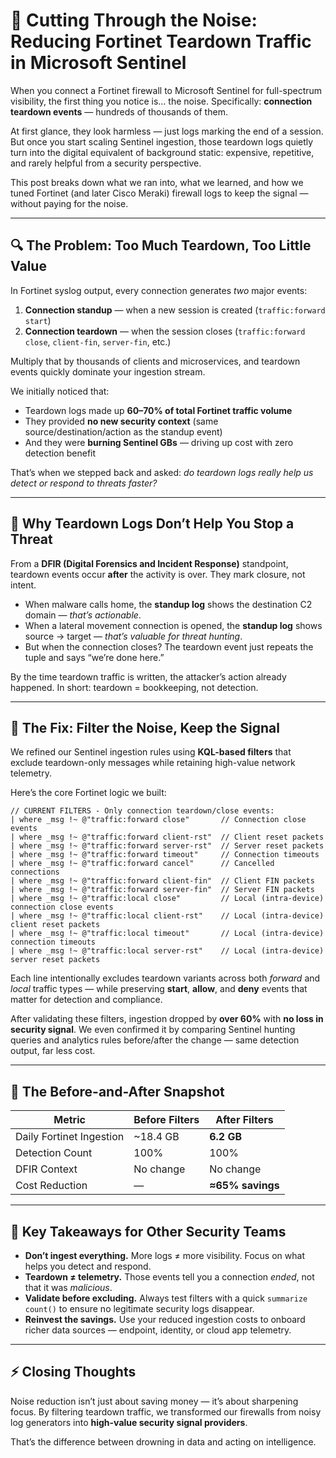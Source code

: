 # 🧱 Cutting Through the Noise: Reducing Fortinet Teardown Traffic in Microsoft Sentinel

When you connect a Fortinet firewall to Microsoft Sentinel for full-spectrum visibility, the first thing you notice is… the noise.
Specifically: **connection teardown events** — hundreds of thousands of them.

At first glance, they look harmless — just logs marking the end of a session. But once you start scaling Sentinel ingestion, those teardown logs quietly turn into the digital equivalent of background static: expensive, repetitive, and rarely helpful from a security perspective.

This post breaks down what we ran into, what we learned, and how we tuned Fortinet (and later Cisco Meraki) firewall logs to keep the signal — without paying for the noise.

---

## 🔍 The Problem: Too Much Teardown, Too Little Value

In Fortinet syslog output, every connection generates *two* major events:

1. **Connection standup** — when a new session is created (`traffic:forward start`)
2. **Connection teardown** — when the session closes (`traffic:forward close`, `client-fin`, `server-fin`, etc.)

Multiply that by thousands of clients and microservices, and teardown events quickly dominate your ingestion stream.

We initially noticed that:

* Teardown logs made up **60–70% of total Fortinet traffic volume**
* They provided **no new security context** (same source/destination/action as the standup event)
* And they were **burning Sentinel GBs** — driving up cost with zero detection benefit

That’s when we stepped back and asked: *do teardown logs really help us detect or respond to threats faster?*

---

## 🧠 Why Teardown Logs Don’t Help You Stop a Threat

From a **DFIR (Digital Forensics and Incident Response)** standpoint, teardown events occur **after** the activity is over.
They mark closure, not intent.

* When malware calls home, the **standup log** shows the destination C2 domain — *that’s actionable*.
* When a lateral movement connection is opened, the **standup log** shows source → target — *that’s valuable for threat hunting*.
* But when the connection closes? The teardown event just repeats the tuple and says “we’re done here.”

By the time teardown traffic is written, the attacker’s action already happened.
In short: teardown = bookkeeping, not detection.

---

## 🔧 The Fix: Filter the Noise, Keep the Signal

We refined our Sentinel ingestion rules using **KQL-based filters** that exclude teardown-only messages while retaining high-value network telemetry.

Here’s the core Fortinet logic we built:

```kql
// CURRENT FILTERS - Only connection teardown/close events:
| where _msg !~ @"traffic:forward close"       // Connection close events
| where _msg !~ @"traffic:forward client-rst"  // Client reset packets  
| where _msg !~ @"traffic:forward server-rst"  // Server reset packets
| where _msg !~ @"traffic:forward timeout"     // Connection timeouts
| where _msg !~ @"traffic:forward cancel"      // Cancelled connections
| where _msg !~ @"traffic:forward client-fin"  // Client FIN packets
| where _msg !~ @"traffic:forward server-fin"  // Server FIN packets
| where _msg !~ @"traffic:local close"         // Local (intra-device) connection close events
| where _msg !~ @"traffic:local client-rst"    // Local (intra-device) client reset packets
| where _msg !~ @"traffic:local timeout"       // Local (intra-device) connection timeouts
| where _msg !~ @"traffic:local server-rst"    // Local (intra-device) server reset packets
```

Each line intentionally excludes teardown variants across both *forward* and *local* traffic types — while preserving **start**, **allow**, and **deny** events that matter for detection and compliance.

After validating these filters, ingestion dropped by **over 60%** with **no loss in security signal**.
We even confirmed it by comparing Sentinel hunting queries and analytics rules before/after the change — same detection output, far less cost.

---

## 🧾 The Before-and-After Snapshot

| Metric                   | Before Filters | After Filters    |
| ------------------------ | -------------- | ---------------- |
| Daily Fortinet Ingestion | ~18.4 GB       | **6.2 GB**       |
| Detection Count          | 100%           | 100%             |
| DFIR Context             | No change      | No change        |
| Cost Reduction           | —              | **≈65% savings** |

---

## 🧭 Key Takeaways for Other Security Teams

* **Don’t ingest everything.** More logs ≠ more visibility. Focus on what helps you detect and respond.
* **Teardown ≠ telemetry.** Those events tell you a connection *ended*, not that it was *malicious*.
* **Validate before excluding.** Always test filters with a quick `summarize count()` to ensure no legitimate security logs disappear.
* **Reinvest the savings.** Use your reduced ingestion costs to onboard richer data sources — endpoint, identity, or cloud app telemetry.

---

## ⚡ Closing Thoughts

Noise reduction isn’t just about saving money — it’s about sharpening focus.
By filtering teardown traffic, we transformed our firewalls from noisy log generators into **high-value security signal providers**.

That’s the difference between drowning in data and acting on intelligence.


